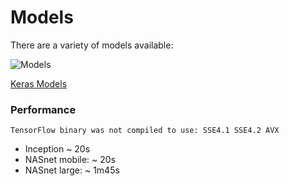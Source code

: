 # Models

There are a variety of models available:

![Models](https://github.com/EN10/KerasInception/raw/master/images/Models.jpg)

[Keras Models](https://keras.io/applications)

### Performance

`TensorFlow binary was not compiled to use: SSE4.1 SSE4.2 AVX`

* Inception ~ 20s
* NASnet mobile: ~   20s
* NASnet large:  ~   1m45s